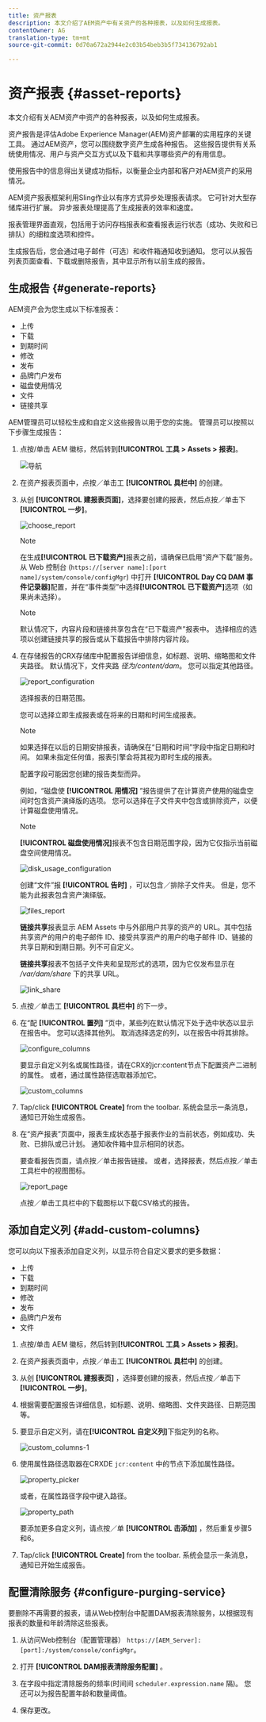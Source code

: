 ```yaml
---
title: 资产报表
description: 本文介绍了AEM资产中有关资产的各种报表，以及如何生成报表。
contentOwner: AG
translation-type: tm+mt
source-git-commit: 0d70a672a2944e2c03b54beb3b5f734136792ab1

---
```



# 资产报表 {#asset-reports}

本文介绍有关AEM资产中资产的各种报表，以及如何生成报表。

资产报告是评估Adobe Experience Manager(AEM)资产部署的实用程序的关键工具。 通过AEM资产，您可以围绕数字资产生成各种报告。 这些报告提供有关系统使用情况、用户与资产交互方式以及下载和共享哪些资产的有用信息。

使用报告中的信息得出关键成功指标，以衡量企业内部和客户对AEM资产的采用情况。

AEM资产报表框架利用Sling作业以有序方式异步处理报表请求。 它可针对大型存储库进行扩展。 异步报表处理提高了生成报表的效率和速度。

报表管理界面直观，包括用于访问存档报表和查看报表运行状态（成功、失败和已排队）的细粒度选项和控件。

生成报告后，您会通过电子邮件（可选）和收件箱通知收到通知。 您可以从报告列表页面查看、下载或删除报告，其中显示所有以前生成的报告。

## 生成报告 {#generate-reports}

AEM资产会为您生成以下标准报表：

* 上传
* 下载
* 到期时间
* 修改
* 发布
* 品牌门户发布
* 磁盘使用情况
* 文件
* 链接共享

AEM管理员可以轻松生成和自定义这些报告以用于您的实施。 管理员可以按照以下步骤生成报告：

1. 点按/单击 AEM 徽标，然后转到&#x200B;**[!UICONTROL 工具 > Assets > 报表]**。

   ![导航](assets/navigation.png)

1. 在资产报表页面中，点按／单击工 **[!UICONTROL 具栏中]** 的创建。
1. 从创 **[!UICONTROL 建报表页面]**，选择要创建的报表，然后点按／单击下 **[!UICONTROL 一步]**。

   ![choose_report](assets/choose_report.png)

   >[!NOTE]
   >
   >在生成&#x200B;**[!UICONTROL 已下载资产]**&#x200B;报表之前，请确保已启用“资产下载”服务。从 Web 控制台 (`https://[server name]:[port name]/system/console/configMgr`) 中打开 **[!UICONTROL Day CQ DAM 事件记录器]**&#x200B;配置，并在“事件类型”中选择&#x200B;**[!UICONTROL 已下载资产]**&#x200B;选项（如果尚未选择）。

   >[!NOTE]
   >
   >默认情况下，内容片段和链接共享包含在“已下载资产”报表中。 选择相应的选项以创建链接共享的报告或从下载报告中排除内容片段。

1. 在存储报告的CRX存储库中配置报告详细信息，如标题、说明、缩略图和文件夹路径。 默认情况下，文件夹路 *径为/content/dam*。 您可以指定其他路径。

   ![report_configuration](assets/report_configuration.png)

   选择报表的日期范围。

   您可以选择立即生成报表或在将来的日期和时间生成报表。

   >[!NOTE]
   >
   >如果选择在以后的日期安排报表，请确保在“日期和时间”字段中指定日期和时间。 如果未指定任何值，报表引擎会将其视为即时生成的报表。

   配置字段可能因您创建的报告类型而异。

   例如，“磁盘使 **[!UICONTROL 用情况]** ”报告提供了在计算资产使用的磁盘空间时包含资产演绎版的选项。 您可以选择在子文件夹中包含或排除资产，以便计算磁盘使用情况。

   >[!NOTE]
   >
   >**[!UICONTROL 磁盘使用情况]**&#x200B;报表不包含日期范围字段，因为它仅指示当前磁盘空间使用情况。

   ![disk_usage_configuration](assets/disk_usage_configuration.png)

   创建“文件”报 **[!UICONTROL 告时]** ，可以包含／排除子文件夹。 但是，您不能为此报表包含资产演绎版。

   ![files_report](assets/files_report.png)

   **链接共享**&#x200B;报表显示 AEM Assets 中与外部用户共享的资产的 URL。其中包括共享资产的用户的电子邮件 ID、接受共享资产的用户的电子邮件 ID、链接的共享日期和到期日期。列不可自定义。

   **链接共享**&#x200B;报表不包括子文件夹和呈现形式的选项，因为它仅发布显示在 */var/dam/share* 下的共享 URL。

   ![link_share](assets/link_share.png)

1. 点按／单击工 **[!UICONTROL 具栏中]** 的下一步。

1. 在“配 **[!UICONTROL 置列]** ”页中，某些列在默认情况下处于选中状态以显示在报告中。 您可以选择其他列。 取消选择选定的列，以在报告中将其排除。

   ![configure_columns](assets/configure_columns.png)

   要显示自定义列名或属性路径，请在CRX的jcr:content节点下配置资产二进制的属性。 或者，通过属性路径选取器添加它。

   ![custom_columns](assets/custom_columns.png)

1. Tap/click **[!UICONTROL Create]** from the toolbar. 系统会显示一条消息，通知已开始生成报告。
1. 在“资产报表”页面中，报表生成状态基于报表作业的当前状态，例如成功、失败、已排队或已计划。 通知收件箱中显示相同的状态。

   要查看报告页面，请点按／单击报告链接。 或者，选择报表，然后点按／单击工具栏中的视图图标。

   ![report_page](assets/report_page.png)

   点按／单击工具栏中的下载图标以下载CSV格式的报告。

## 添加自定义列 {#add-custom-columns}

您可以向以下报表添加自定义列，以显示符合自定义要求的更多数据：

* 上传
* 下载
* 到期时间
* 修改
* 发布
* 品牌门户发布
* 文件

1. 点按/单击 AEM 徽标，然后转到&#x200B;**[!UICONTROL 工具 > Assets > 报表]**。
1. 在资产报表页面中，点按／单击工 **[!UICONTROL 具栏中]** 的创建。

1. 从创 **[!UICONTROL 建报表页]** ，选择要创建的报表，然后点按／单击下 **[!UICONTROL 一步]**。
1. 根据需要配置报告详细信息，如标题、说明、缩略图、文件夹路径、日期范围等。

1. 要显示自定义列，请在&#x200B;**[!UICONTROL 自定义列]**&#x200B;下指定列的名称。

   ![custom_columns-1](assets/custom_columns-1.png)

1. 使用属性路径选取器在CRXDE `jcr:content` 中的节点下添加属性路径。

   ![property_picker](assets/property_picker.png)

   或者，在属性路径字段中键入路径。

   ![property_path](assets/property_path.png)

   要添加更多自定义列，请点按／单 **[!UICONTROL 击添加]** ，然后重复步骤5和6。

1. Tap/click **[!UICONTROL Create]** from the toolbar. 系统会显示一条消息，通知已开始生成报告。

## 配置清除服务 {#configure-purging-service}

要删除不再需要的报表，请从Web控制台中配置DAM报表清除服务，以根据现有报表的数量和年龄清除这些报表。

1. 从访问Web控制台（配置管理器） `https://[AEM_Server]:[port]:/system/console/configMgr`。

1. 打开 **[!UICONTROL DAM报表清除服务配置]** 。

1. 在字段中指定清除服务的频率(时间间 `scheduler.expression.name` 隔)。 您还可以为报告配置年龄和数量阈值。

1. 保存更改。